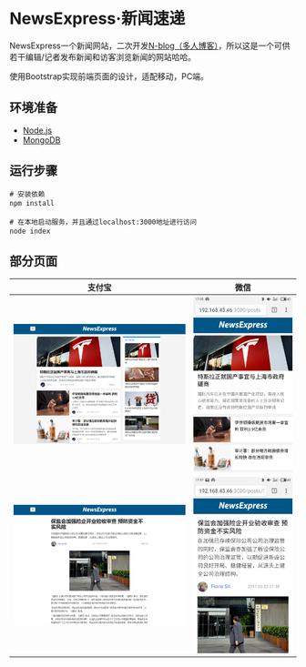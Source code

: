 # NewsExpress·新闻速递
NewsExpress一个新闻网站，二次开发[N-blog（多人博客）](https://github.com/nswbmw/N-blog)，所以这是一个可供若干编辑/记者发布新闻和访客浏览新闻的网站哈哈。 

使用Bootstrap实现前端页面的设计，适配移动，PC端。

## 环境准备
* [Node.js](https://github.com/nswbmw/N-blog/blob/master/book/1.1%20Node.js%20%E7%9A%84%E5%AE%89%E8%A3%85%E4%B8%8E%E4%BD%BF%E7%94%A8.md) 
* [MongoDB](https://github.com/nswbmw/N-blog/blob/master/book/1.2%20MongoDB%20%E7%9A%84%E5%AE%89%E8%A3%85%E4%B8%8E%E4%BD%BF%E7%94%A8.md) 

## 运行步骤
``` 
# 安装依赖
npm install

# 在本地启动服务，并且通过localhost:3000地址进行访问
node index

```

## 部分页面
支付宝 | 微信
------|------
![](./public/img/1.png) | ![](./public/img/3.jpg) 
![](./public/img/2.png) | ![](./public/img/4.jpg)
